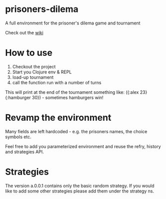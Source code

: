 # prisoners-dilema

A full environment for the prisoner's dilema game and tournament

Check out the [wiki](https://github.com/alex-gherega/prisoners-dilema/wiki)

# How to use

1. Checkout the project
2. Start you Clojure env & REPL
3. load-up tournament
4. call the function run with a number of turns

This will print at the end of the tournament something like:
({:alex 23} {:hamburger 30}) - sometimes hamburgers win! 

# Revamp the environment

Many fields are left hardcoded - e.g. the prisoners names, the choice symbols etc.

Feel free to add you parameterized environment and reuse the refry, history and strategies API.

# Strategies

The version a.0.0.1 contains only the basic random strategy.
If you would like to add some other strategies please add them under the strategy ns.
